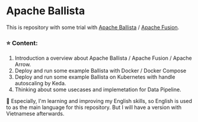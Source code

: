 # Apache Ballista
This is repository with some trial with [Apache Ballista](https://arrow.apache.org/ballista/) / [Apache Fusion](https://arrow.apache.org/datafusion/).
### :star: Content:
1. Introduction a overview about Apache Ballista / Apache Fusion / Apache Arrow.
2. Deploy and run some example Ballista with Docker / Docker Compose
3. Deploy and run some example Ballista on Kubernetes with handle autoscaling by Keda.
4. Thinking about some usecases and implemetation for Data Pipeline.

:baby_chick: Especially, I'm learning and improving my English skills, so English is used to as the main language for this repository. But I will have a version with Vietnamese afterwards.
